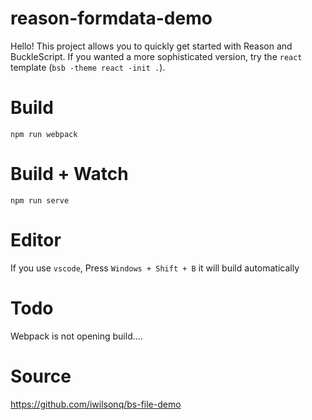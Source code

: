 # reason-formdata-demo

Hello! This project allows you to quickly get started with Reason and BuckleScript. If you wanted a more sophisticated version, try the `react` template (`bsb -theme react -init .`).

# Build
```
npm run webpack
```

# Build + Watch

```
npm run serve
```


# Editor
If you use `vscode`, Press `Windows + Shift + B` it will build automatically

# Todo
Webpack is not opening build....

# Source

https://github.com/iwilsonq/bs-file-demo
